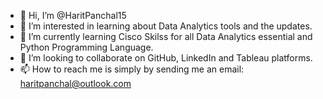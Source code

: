 - 👋 Hi, I’m @HaritPanchal15
- 👀 I’m interested in learning about Data Analytics tools and the updates.
- 🌱 I’m currently learning Cisco Skilss for all Data Analytics essential and Python Programming Language.
- 💞️ I’m looking to collaborate on GitHub, LinkedIn and Tableau platforms.
- 📫 How to reach me is simply by sending me an email: haritpanchal@outlook.com

<!---
HaritPanchal15/HaritPanchal15 is a ✨ special ✨ repository because its `README.md` (this file) appears on your GitHub profile.
You can click the Preview link to take a look at your changes.
--->
